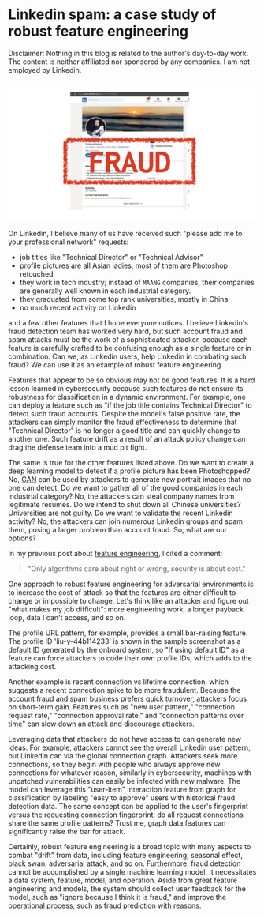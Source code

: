 # Linkedin spam: a case study of robust feature engineering

Disclaimer: Nothing in this blog is related to the author's day-to-day work. The content is neither affiliated nor sponsored by any companies. I am not employed by Linkedin.

![Linkedin Fraud](/images/linkedin-fraud.001.png)

On Linkedin, I believe many of us have received such "please add me to your professional network" requests:

* job titles like "Technical Director" or "Technical Advisor"
* profile pictures are all Asian ladies, most of them are Photoshop retouched
* they work in tech industry; instead of `MAANG` companies, their companies are generally well known in each industrial category.
* they graduated from some top rank universities, mostly in China
* no much recent activity on Linkedin

and a few other features that I hope everyone notices. I believe Linkedin's fraud detection team has worked very hard, but such account fraud and spam attacks must be the work of a sophisticated attacker, because each feature is carefully crafted to be confusing enough as a single feature or in combination. Can we, as Linkedin users, help Linkedin in combating such fraud? We can use it as an example of robust feature engineering.

Features that appear to be so obvious may not be good features. It is a hard lesson learned in cybersecurity because such features do not ensure its robustness for classification in a dynamic environment. For example, one can deploy a feature such as "if the job title contains Technical Director" to detect such fraud accounts. Despite the model's false positive rate, the attackers can simply monitor the fraud effectiveness to determine that "Technical Director" is no longer a good title and can quickly change to another one. Such feature drift as a result of an attack policy change can drag the defense team into a mud pit fight.

The same is true for the other features listed above. Do we want to create a deep learning model to detect if a profile picture has been Photoshopped? No, [GAN](https://github.com/apchenstu/sofgan) can be used by attackers to generate new portrait images that no one can detect. Do we want to gather all of the good companies in each industrial category? No, the attackers can steal company names from legitimate resumes. Do we intend to shut down all Chinese universities? Universities are not guilty. Do we want to validate the recent Linkedin activity? No, the attackers can join numerous Linkedin groups and spam them, posing a larger problem than account fraud. So, what are our options?

In my previous post about [feature engineering](https://toooold.com/2021/10/18/why_ml_fails_security_frag_en.html), I cited a comment:

> "Only algorithms care about right or wrong,  security is about cost."

One approach to robust feature engineering for adversarial environments is to increase the cost of attack so that the features are either difficult to change or impossible to change. Let's think like an attacker and figure out "what makes my job difficult": more engineering work, a longer payback loop, data I can't access, and so on.

The profile URL pattern, for example, provides a small bar-raising feature. The profile ID 'liu-y-44b114233' is shown in the sample screenshot as a default ID generated by the onboard system, so "If using default ID" as a feature can force attackers to code their own profile IDs, which adds to the attacking cost.

Another example is recent connection vs lifetime connection, which suggests a recent connection spike to be more fraudulent. Because the account fraud and spam business prefers quick turnover, attackers focus on short-term gain. Features such as "new user pattern," "connection request rate," "connection approval rate," and "connection patterns over time" can slow down an attack and discourage attackers.

Leveraging data that attackers do not have access to can generate new ideas. For example, attackers cannot see the overall Linkedin user pattern, but Linkedin can via the global connection graph. Attackers seek more connections, so they begin with people who always approve new connections for whatever reason, similarly in cybersecurity, machines with unpatched vulnerabilities can easily be infected with new malware. The model can leverage this "user-item" interaction feature from graph for classification by labeling "easy to approve" users with historical fraud detection data. The same concept can be applied to the user's fingerprint versus the requesting connection fingerprint: do all request connections share the same profile patterns? Trust me, graph data features can significantly raise the bar for attack.

Certainly, robust feature engineering is a broad topic with many aspects to combat "drift" from data, including feature engineering, seasonal effect, black swan, adversarial attack, and so on. Furthermore, fraud detection cannot be accomplished by a single machine learning model. It necessitates a data system, feature, model, and operation. Aside from great feature engineering and models, the system should collect user feedback for the model, such as "ignore because I think it is fraud," and improve the operational process, such as fraud prediction with reasons.